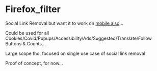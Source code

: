 # Firefox_filter

<!--
Initial:
https://github.com/mozilla-mobile/reference-browser/discussions/2540#discussioncomment-7614646
-->
Social Link Removal but want it to work on [mobile also](https://github.com/mozilla-mobile/reference-browser/discussions/2540#discussioncomment-7614646)...

Could be used for all Cookies/Covid/Popups/Accessibility/Ads/Suggested/Translate/Follow Buttons & Counts... 

Large scope tho, focused on single use case of social link removal

Proof of concept, for now...
